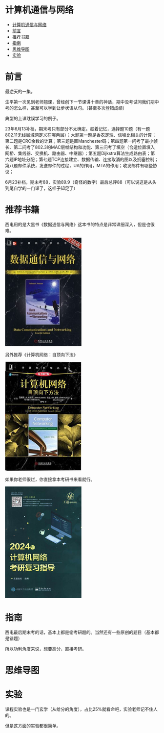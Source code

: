 # 计算机通信与网络
- [计算机通信与网络](#计算机通信与网络)
- [前言](#前言)
- [推荐书籍](#推荐书籍)
- [指南](#指南)
- [思维导图](#思维导图)
- [实验](#实验)

# 前言
最逆天的一集。

生平第一次见到老师翘课，曾经创下一节课讲十章的神话，期中没考试问我们期中考的怎么样，甚至可以学到让步状语从句。（甚至多次登错成绩）

典型的上课耽误学习的例子。

23年6月13补档，期末考只有部分不太确定。趁着记忆，选择题10题（有一题802.11无线局域网定义在哪两层）；大题第一题是香农定理、信噪比相关的计算；第二题是CRC余数的计算；第三题是画Manchester码；第四题第一问考了最小帧长、第二问考了802.3的MAC层帧结构和功能、第三问考了填空（合适位置填入网桥、集线器、交换机、路由器、中继器）；第五题Dijkstra算法生成路由表；第六题IP地址分配；第七题TCP连接建立、数据传输、连接取消的图以及拥塞控制；第八题邮件系统，发送邮件的过程，UA的作用，MTA的作用；收发邮件有哪些协议；

6月23补档，期末考88，实验89.9（奇怪的数字）最后总评88（可以说这是从头到尾自学的一门课了，这样子知足了）

# 推荐书籍
西电用的是大黑书《数据通信与网络》这本书的特点是非常详细深入，但是也很难。

<div><img src="../../images/network-book1.jpg" width=250 /></div>

另外推荐《计算机网络：自顶向下法》

<div><img src="../../images/network-book2.jpg" width=250 /></div>

如果你老师很烂，你直接拿本考研书来看就行。

<div><img src="../../images/network-book3.jpg" width=250 /></div>

# 指南
西电最后期末考的话，基本上都是偷考研题的。当然还有一些原创的题目（基本都是错题）

所以功利角度来说，想要高分，直接考研。

# 思维导图

# 实验
课程实验也是一门玄学（从给分的角度），占比25%就看命吧，实验老师记不住人的。

但是这方面的实验都很简单。
